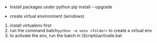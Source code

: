 * Install packages under python
pip install <package name> --upgrade

* create virtual environment (windows)
1. install virtualenv first
2. run the command batch```python -m venv <folder>``` to create a virtual env
3. to activate the env, run the batch in <folder>\Scripts\activate.bat
